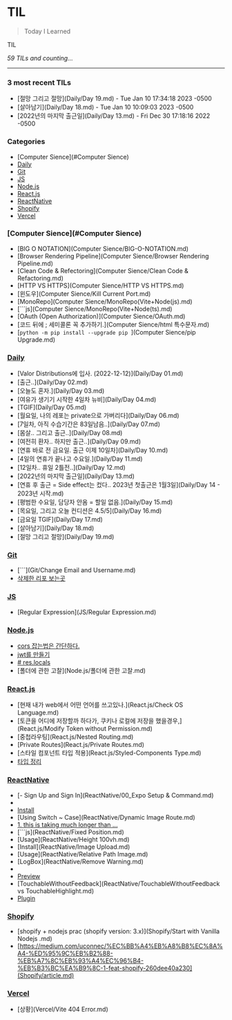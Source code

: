 # TIL
> Today I Learned

TIL


_59 TILs and counting..._

---

### 3 most recent TILs

- [절망 그리고 절망](Daily/Day 19.md) - Tue Jan 10 17:34:18 2023 -0500
- [살아남기](Daily/Day 18.md) - Tue Jan 10 10:09:03 2023 -0500
- [2022년의 마지막 출근일](Daily/Day 13.md) - Fri Dec 30 17:18:16 2022 -0500

### Categories

- [Computer Sience](#Computer Sience)
- [Daily](#Daily)
- [Git](#Git)
- [JS](#JS)
- [Node.js](#Node.js)
- [React.js](#React.js)
- [ReactNative](#ReactNative)
- [Shopify](#Shopify)
- [Vercel](#Vercel)

### [Computer Sience](#Computer Sience)
- [BIG O NOTATION](Computer Sience/BIG-O-NOTATION.md)
- [Browser Rendering Pipeline](Computer Sience/Browser Rendering Pipeline.md)
- [Clean Code & Refectoring](Computer Sience/Clean Code & Refactoring.md)
- [HTTP VS HTTPS](Computer Sience/HTTP VS HTTPS.md)
- [윈도우](Computer Sience/Kill Current Port.md)
- [MonoRepo](Computer Sience/MonoRepo(Vite+Node(js).md)
- [```js](Computer Sience/MonoRepo(Vite+Node(ts).md)
- [OAuth (Open Authorization)](Computer Sience/OAuth.md)
- [코드 뒤에 ; 세미콜론 꼭 추가하기.](Computer Sience/html 특수문자.md)
- [```python -m pip install --upgrade pip ```](Computer Sience/pip Upgrade.md)

### [Daily](#Daily)
- [Valor Distributions에 입사. (2022-12-12)](Daily/Day 01.md)
- [출근..](Daily/Day 02.md)
- [오늘도 혼자.](Daily/Day 03.md)
- [여유가 생기기 시작한 4일차 뉴비](Daily/Day 04.md)
- [TGIF](Daily/Day 05.md)
- [월요일, 나의 레포는 private으로 가버리다](Daily/Day 06.md)
- [7일차, 아직 수습기간은 83일남음..](Daily/Day 07.md)
- [몸살.. 그리고 출근..](Daily/Day 08.md)
- [여전히 환자.. 하지만 출근..](Daily/Day 09.md)
- [연휴 바로 전 금요일. 출근 이제 10일차](Daily/Day 10.md)
- [4일의 연휴가 끝나고 수요일.](Daily/Day 11.md)
- [12일차.. 휴일 2틀전..](Daily/Day 12.md)
- [2022년의 마지막 출근일](Daily/Day 13.md)
- [연휴 후 출근 = Side effect는 컸다.. 2023년 첫출근은 1월3일](Daily/Day 14 - 2023년 시작.md)
- [평범한 수요일, 담당자 안옴 = 할일 없음.](Daily/Day 15.md)
- [목요일, 그리고 오늘 컨디션은 4.5/5](Daily/Day 16.md)
- [금요일 TGIF](Daily/Day 17.md)
- [살아남기](Daily/Day 18.md)
- [절망 그리고 절망](Daily/Day 19.md)

### [Git](#Git)
- [```](Git/Change Email and Username.md)
- [삭제한 리포 보는곳](Git/Deleted_Repositories.md)

### [JS](#JS)
- [Regular Expression](JS/Regular Expression.md)

### [Node.js](#Node.js)
- [cors 잡는법은 간단하다.](Node.js/cors.md)
- [jwt를 만들기](Node.js/jsonwebtoken.md)
- [# res.locals](Node.js/res.locals.md)
- [폴더에 관한 고찰](Node.js/폴더에 관한 고찰.md)

### [React.js](#React.js)
- [현재 내가 web에서 어떤 언어를 쓰고있나.](React.js/Check OS Language.md)
- [토큰을 어디에 저장할까 하다가, 쿠키나 로컬에 저장을 했을경우,](React.js/Modify Token without Permission.md)
- [중첩라우팅](React.js/Nested Routing.md)
- [Private Routes](React.js/Private Routes.md)
- [스타일 컴포넌트 타입 적용](React.js/Styled-Components Type.md)
- [타입 정리](React.js/Type.md)

### [ReactNative](#ReactNative)
- [- Sign Up and Sign In](ReactNative/00_Expo Setup & Command.md)
- [](ReactNative/01_Elements.md)
- [Install](ReactNative/BaseURL.md)
- [Using Switch ~ Case](ReactNative/Dynamic Image Route.md)
- [1. this is taking much longer than ...](ReactNative/Errors.md)
- [```js](ReactNative/Fixed Position.md)
- [Usage](ReactNative/Height 100vh.md)
- [Install](ReactNative/Image Upload.md)
- [Usage](ReactNative/Relative Path Image.md)
- [LogBox](ReactNative/Remove Warning.md)
- [](ReactNative/StackNavigation.md)
- [Preview](ReactNative/StackNavigation_Practice.md)
- [TouchableWithoutFeedback](ReactNative/TouchableWithoutFeedback vs TouchableHighlight.md)
- [Plugin](ReactNative/env.md)

### [Shopify](#Shopify)
- [shopify + nodejs prac (shopify version: 3.x)](Shopify/Start with Vanilla Nodejs .md)
- [https://medium.com/uconnec/%EC%BB%A4%EB%A8%B8%EC%8A%A4-%ED%95%9C%EB%B2%88-%EB%A7%8C%EB%93%A4%EC%96%B4-%EB%B3%BC%EA%B9%8C-1-feat-shopify-260dee40a230](Shopify/article.md)

### [Vercel](#Vercel)
- [상황](Vercel/Vite 404 Error.md)

[1]: https://simonwillison.net/2020/Apr/20/self-rewriting-readme/
[2]: https://github.com/jbranchaud/til

